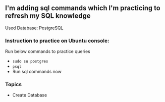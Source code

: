 ## I'm adding sql commands which I'm practicing to refresh my SQL knowledge

Used Database: PostgreSQL

### Instruction to practice on Ubuntu console:

Run below commands to practice queries
* `sudo su postgres`
* `psql`
* Run sql commands now


### Topics

* Create Database